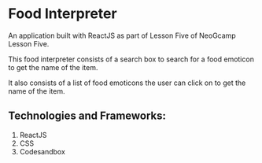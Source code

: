 # Food Interpreter

An application built with ReactJS as part of Lesson Five of NeoGcamp Lesson Five. 

This food interpreter consists of a search box to search for a food emoticon to get the name of the item.

It also consists of a list of food emoticons the user can click on to get the name of the item. 

## Technologies and Frameworks:
1. ReactJS
2. CSS
3. Codesandbox


